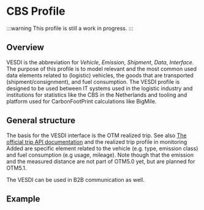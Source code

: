 CBS Profile
=====

:::warning
This profile is still a work in progress.
:::

Overview
--------

VESDI is the abbreviation for _Vehicle_, _Emission_, _Shipment_, _Data_, _Interface_. The purpose of this profile is to model relevant and the most common used data elements related to (logistic) vehicles, the goods that are transported (shipment/consignment), and fuel consumption. The VESDI profile is designed to be used between IT systems used in the logistic industry and institutions for statistics like the CBS in the Netherlands and tooling and platform used for CarbonFootPrint calculations like BigMile.

General structure
-----------------

The basis for the VESDI interface is the OTM realized trip. See also [The official trip API documentation](https://otm5.opentripmodel.org/#tag/Trip/paths/~1api~1v5~1trips/put) and the realized trip profile in monitoring Added are specific element related to the vehicle (e.g. type, emission class) and fuel consumption (e.g usage, mileage). Note though that the emission and the measured distance are not part of OTM5.0 yet, but are planned for OTM5.1.              

The VESDI can be used in B2B communication as well.

Example
--------